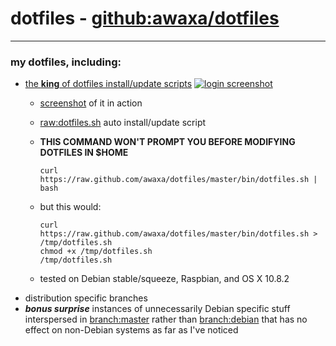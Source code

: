 # dotfiles - [github:awaxa/dotfiles](git://github.com/awaxa/dotfiles.git "git://github.com/awaxa/dotfiles.git")
---
### my dotfiles, including:
* [the **king** of dotfiles install/update scripts](https://github.com/awaxa/dotfiles/blob/master/bin/dotfiles.sh "https://github.com/awaxa/dotfiles/blob/master/bin/dotfiles.sh")
  [![login screenshot](https://raw.github.com/awaxa/dotfiles/master/login.png)](https://raw.github.com/awaxa/dotfiles/master/login.png)
  * [screenshot](https://raw.github.com/awaxa/dotfiles/master/screenshot.png "https://raw.github.com/awaxa/dotfiles/master/screenshot.png") of it in action
  * [raw:dotfiles.sh](https://raw.github.com/awaxa/dotfiles/master/bin/dotfiles.sh "https://raw.github.com/awaxa/dotfiles/master/bin/dotfiles.sh") auto install/update script
  * **THIS COMMAND WON'T PROMPT YOU BEFORE MODIFYING DOTFILES IN $HOME**
  
    ```shell
    curl https://raw.github.com/awaxa/dotfiles/master/bin/dotfiles.sh | bash
    ```
  
  * but this would:
  
    ```shell
    curl https://raw.github.com/awaxa/dotfiles/master/bin/dotfiles.sh > /tmp/dotfiles.sh
    chmod +x /tmp/dotfiles.sh
    /tmp/dotfiles.sh
    ```
    
  * tested on Debian stable/squeeze, Raspbian, and OS X 10.8.2
* distribution specific branches
* ***bonus surprise*** instances of unnecessarily Debian specific stuff interspersed in [branch:master](https://github.com/awaxa/dotfiles/tree/master "github:awaxa/dotfiles/tree/master") rather than [branch:debian](https://github.com/awaxa/dotfiles/tree/debian "github:awaxa/dotfiles/tree/debian") that has no effect on non-Debian systems as far as I've noticed
